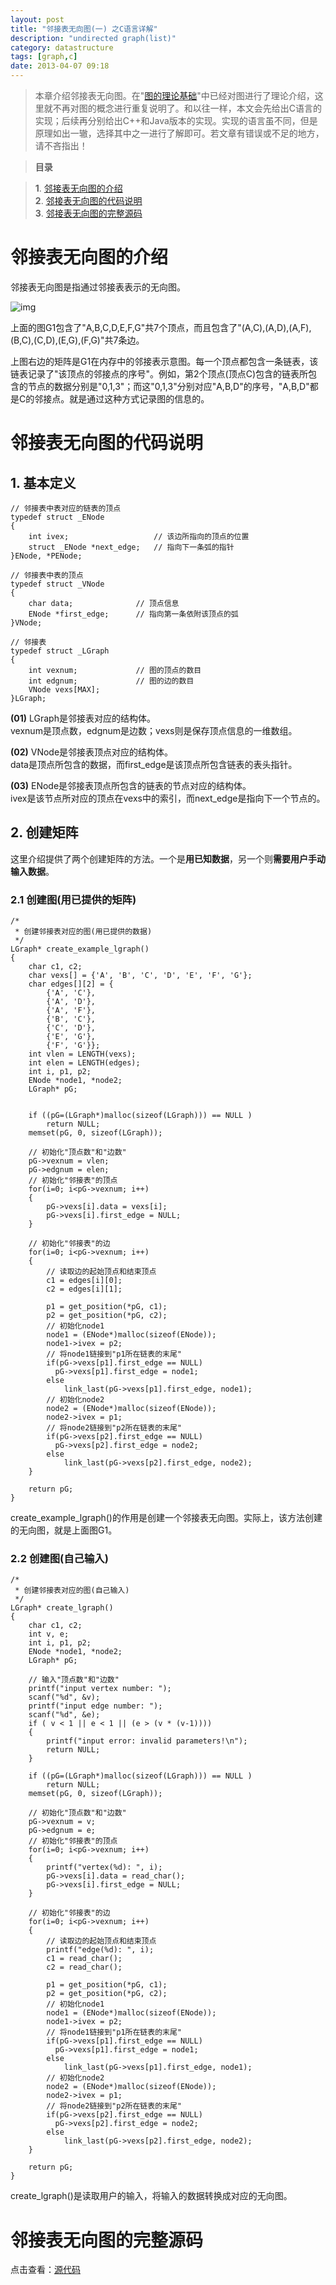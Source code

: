 ```yaml
---
layout: post
title: "邻接表无向图(一) 之C语言详解"
description: "undirected graph(list)"
category: datastructure
tags: [graph,c]
date: 2013-04-07 09:18
---
```



> 本章介绍邻接表无向图。在"[图的理论基础][link_graph_thesis_todo]"中已经对图进行了理论介绍，这里就不再对图的概念进行重复说明了。和以往一样，本文会先给出C语言的实现；后续再分别给出C++和Java版本的实现。实现的语言虽不同，但是原理如出一辙，选择其中之一进行了解即可。若文章有错误或不足的地方，请不吝指出！ 

> **目录**  

> **1**. [邻接表无向图的介绍](#anchor1)  
> **2**. [邻接表无向图的代码说明](#anchor2)  
> **3**. [邻接表无向图的完整源码](#anchor3)



<a name="anchor1"></a>
# 邻接表无向图的介绍

邻接表无向图是指通过邻接表表示的无向图。

![img](/media/pic/datastruct_algrithm/graph/basic/06.jpg)


上面的图G1包含了"A,B,C,D,E,F,G"共7个顶点，而且包含了"(A,C),(A,D),(A,F),(B,C),(C,D),(E,G),(F,G)"共7条边。

上图右边的矩阵是G1在内存中的邻接表示意图。每一个顶点都包含一条链表，该链表记录了"该顶点的邻接点的序号"。例如，第2个顶点(顶点C)包含的链表所包含的节点的数据分别是"0,1,3"；而这"0,1,3"分别对应"A,B,D"的序号，"A,B,D"都是C的邻接点。就是通过这种方式记录图的信息的。


<a name="anchor2"></a>
# 邻接表无向图的代码说明

## 1. 基本定义

    // 邻接表中表对应的链表的顶点
    typedef struct _ENode
    {
        int ivex;                   // 该边所指向的顶点的位置
        struct _ENode *next_edge;   // 指向下一条弧的指针
    }ENode, *PENode;

    // 邻接表中表的顶点
    typedef struct _VNode
    {
        char data;              // 顶点信息
        ENode *first_edge;      // 指向第一条依附该顶点的弧
    }VNode;

    // 邻接表
    typedef struct _LGraph
    {
        int vexnum;             // 图的顶点的数目
        int edgnum;             // 图的边的数目
        VNode vexs[MAX];
    }LGraph;

**(01)** LGraph是邻接表对应的结构体。  
vexnum是顶点数，edgnum是边数；vexs则是保存顶点信息的一维数组。

**(02)** VNode是邻接表顶点对应的结构体。  
data是顶点所包含的数据，而first_edge是该顶点所包含链表的表头指针。

**(03)** ENode是邻接表顶点所包含的链表的节点对应的结构体。  
ivex是该节点所对应的顶点在vexs中的索引，而next_edge是指向下一个节点的。


## 2. 创建矩阵

这里介绍提供了两个创建矩阵的方法。一个是**用已知数据**，另一个则**需要用户手动输入数据**。

### 2.1 创建图(用已提供的矩阵)

    /*
     * 创建邻接表对应的图(用已提供的数据)
     */
    LGraph* create_example_lgraph()
    {
        char c1, c2;
        char vexs[] = {'A', 'B', 'C', 'D', 'E', 'F', 'G'};
        char edges[][2] = {
            {'A', 'C'}, 
            {'A', 'D'}, 
            {'A', 'F'}, 
            {'B', 'C'}, 
            {'C', 'D'}, 
            {'E', 'G'}, 
            {'F', 'G'}}; 
        int vlen = LENGTH(vexs);
        int elen = LENGTH(edges);
        int i, p1, p2;
        ENode *node1, *node2;
        LGraph* pG;


        if ((pG=(LGraph*)malloc(sizeof(LGraph))) == NULL )
            return NULL;
        memset(pG, 0, sizeof(LGraph));

        // 初始化"顶点数"和"边数"
        pG->vexnum = vlen;
        pG->edgnum = elen;
        // 初始化"邻接表"的顶点
        for(i=0; i<pG->vexnum; i++)
        {
            pG->vexs[i].data = vexs[i];
            pG->vexs[i].first_edge = NULL;
        }

        // 初始化"邻接表"的边
        for(i=0; i<pG->vexnum; i++)
        {
            // 读取边的起始顶点和结束顶点
            c1 = edges[i][0];
            c2 = edges[i][1];

            p1 = get_position(*pG, c1);
            p2 = get_position(*pG, c2);
            // 初始化node1
            node1 = (ENode*)malloc(sizeof(ENode));
            node1->ivex = p2;
            // 将node1链接到"p1所在链表的末尾"
            if(pG->vexs[p1].first_edge == NULL)
              pG->vexs[p1].first_edge = node1;
            else
                link_last(pG->vexs[p1].first_edge, node1);
            // 初始化node2
            node2 = (ENode*)malloc(sizeof(ENode));
            node2->ivex = p1;
            // 将node2链接到"p2所在链表的末尾"
            if(pG->vexs[p2].first_edge == NULL)
              pG->vexs[p2].first_edge = node2;
            else
                link_last(pG->vexs[p2].first_edge, node2);
        }

        return pG;
    }

create_example_lgraph()的作用是创建一个邻接表无向图。实际上，该方法创建的无向图，就是上面图G1。


### 2.2 创建图(自己输入)

    /*
     * 创建邻接表对应的图(自己输入)
     */
    LGraph* create_lgraph()
    {
        char c1, c2;
        int v, e;
        int i, p1, p2;
        ENode *node1, *node2;
        LGraph* pG;

        // 输入"顶点数"和"边数"
        printf("input vertex number: ");
        scanf("%d", &v);
        printf("input edge number: ");
        scanf("%d", &e);
        if ( v < 1 || e < 1 || (e > (v * (v-1))))
        {
            printf("input error: invalid parameters!\n");
            return NULL;
        }
     
        if ((pG=(LGraph*)malloc(sizeof(LGraph))) == NULL )
            return NULL;
        memset(pG, 0, sizeof(LGraph));

        // 初始化"顶点数"和"边数"
        pG->vexnum = v;
        pG->edgnum = e;
        // 初始化"邻接表"的顶点
        for(i=0; i<pG->vexnum; i++)
        {
            printf("vertex(%d): ", i);
            pG->vexs[i].data = read_char();
            pG->vexs[i].first_edge = NULL;
        }

        // 初始化"邻接表"的边
        for(i=0; i<pG->vexnum; i++)
        {
            // 读取边的起始顶点和结束顶点
            printf("edge(%d): ", i);
            c1 = read_char();
            c2 = read_char();

            p1 = get_position(*pG, c1);
            p2 = get_position(*pG, c2);
            // 初始化node1
            node1 = (ENode*)malloc(sizeof(ENode));
            node1->ivex = p2;
            // 将node1链接到"p1所在链表的末尾"
            if(pG->vexs[p1].first_edge == NULL)
              pG->vexs[p1].first_edge = node1;
            else
                link_last(pG->vexs[p1].first_edge, node1);
            // 初始化node2
            node2 = (ENode*)malloc(sizeof(ENode));
            node2->ivex = p1;
            // 将node2链接到"p2所在链表的末尾"
            if(pG->vexs[p2].first_edge == NULL)
              pG->vexs[p2].first_edge = node2;
            else
                link_last(pG->vexs[p2].first_edge, node2);
        }

        return pG;
    }

create_lgraph()是读取用户的输入，将输入的数据转换成对应的无向图。


<a name="anchor3"></a>
# 邻接表无向图的完整源码

点击查看：[源代码][link_source_code]



[link_graph_thesis_todo]: /2013/04/05/graph-thesis/
[link_source_code]: https://github.com/wangkuiwu/datastructs_and_algorithm/blob/master/source/graph/basic/udg/c/list_udg.c
